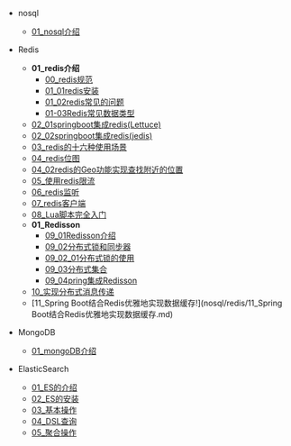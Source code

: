 

[//]: <> (非关系型数据库)
- nosql
  - [01_nosql介绍](nosql/01_nosql介绍.md)
- Redis
  - **01_redis介绍**
    - [00_redis规范](nosql/redis/00redis规范.md)
    - [01_01redis安装](nosql/redis/01_01redis安装.md)
    - [01_02redis常见的问题](nosql/redis/01_02redis常见的问题.md)
    - [01-03Redis常见数据类型](nosql/redis/01-03Redis常见数据类型.md)
  - [02_01springboot集成redis(Lettuce)](nosql/redis/02springboot集成redis(Lettuce).md)
  - [02_02springboot集成redis(jedis)](nosql/redis/02springboot集成redis(jedis).md)
  - [03_redis的十六种使用场景](nosql/redis/03redis的十六种使用场景.md)
  - [04_redis位图](nosql/redis/04redis位图.md)
  - [04_02redis的Geo功能实现查找附近的位置](nosql/redis/04_02redis的Geo功能实现查找附近的位置.md)
  - [05_使用redis限流](nosql/redis/05.使用redis限流.md)
  - [06_redis监听](nosql/redis/06redis监听.md)
  - [07_redis客户端](nosql/redis/07redis客户端.md)
  - [08_Lua脚本完全入门](nosql/redis/08_Lua脚本完全入门.md)
  - **01_Redisson**
    - [09_01Redisson介绍](nosql/redis/09_01Redisson介绍.md) 
    - [09_02分布式锁和同步器](nosql/redis/09_02分布式锁和同步器.md)    
    - [09_02_01分布式锁的使用](nosql/redis/09_02_01分布式锁的使用.md)
    - [09_03分布式集合](nosql/redis/09_03分布式集合.md)   
    - [09_04pring集成Redisson](nosql/redis/09_04pring集成Redisson.md)   
  - [10_实现分布式消息传递](nosql/redis/10_实现分布式消息传递.md)
  - [11_Spring Boot结合Redis优雅地实现数据缓存!](nosql/redis/11_Spring Boot结合Redis优雅地实现数据缓存.md)

- MongoDB
  - [01_mongoDB介绍](nosql/MongoDB/01_mongoDB介绍.md)
    
- ElasticSearch
  - [01_ES的介绍](nosql/ElasticSearch/01ElasticSearch介绍.md)
  - [02_ES的安装](nosql/ElasticSearch/02ES的安装.md)
  - [03_基本操作](nosql/ElasticSearch/03基本操作.md)
  - [04_DSL查询](nosql/ElasticSearch/04DSL查询.md)
  - [05_聚合操作](nosql/ElasticSearch/05聚合操作.md)


